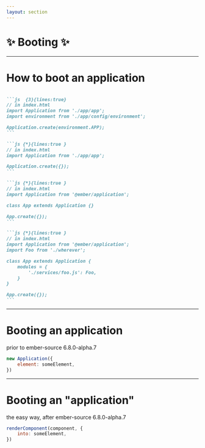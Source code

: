```yaml
---
layout: section
---
```


# ✨ Booting ✨ 

<!-- 

we need to briefly cover how booting works

-->


---

# How to boot an application

<div class="large-code full-width">

````md magic-move { at: 2}

```js  {3}{lines:true}
// in index.html
import Application from './app/app';
import environment from './app/config/environment';

Application.create(environment.APP);
```

```js {*}{lines:true }
// in index.html
import Application from './app/app';

Application.create({});
```

```js {*}{lines:true }
// in index.html
import Application from '@ember/application';

class App extends Application {}

App.create({});
```

```js {*}{lines:true }
// in index.html
import Application from '@ember/application';
import Foo from './wherever';

class App extends Application {
	modules = {
		'./services/foo.js': Foo,
	}
}

App.create({});
```

````

</div>

<!-- 

If you've messed around with the vite blueprint, 
you've seen this in the index.html.

Let's simplify a little further though.

[click] We don't need to import from config/environment,
as we only care about booting the app, not configuring it 
right now.

[click] so here we remove the config. but now this file is too small. let's inline the
application. 

[click]  This is the minimal way to boot an app -- it's still pretty small.

[click] And coming soon, you'll be able to specify services in here



-->

---



# Booting an application

prior to ember-source 6.8.0-alpha.7

<div class="large-code">

```js
new Application({
	element: someElement,
})
```

</div>

<!--
So prior to ember 6 8 alpha 7, this is the only public API option for booting applications 

even if all you have is a single component.
-->

---

# Booting an "application" 

the easy way, after ember-source 6.8.0-alpha.7

<div class="large-code">

```js
renderComponent(component, {
	into: someElement,
})
```

</div>

<!--

After and including ember 6 8 alpha 7, we have this new api: renderComponent.

it is much simpler than the technique of making a whole application.

-->

